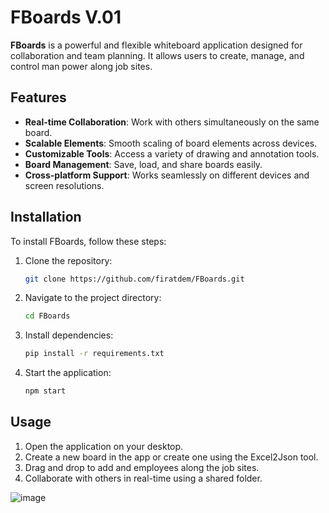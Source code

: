 # FBoards V.01

**FBoards** is a powerful and flexible whiteboard application designed for collaboration and team planning. It allows users to create, manage, and control man power along job sites.

## Features

- **Real-time Collaboration**: Work with others simultaneously on the same board.
- **Scalable Elements**: Smooth scaling of board elements across devices.
- **Customizable Tools**: Access a variety of drawing and annotation tools.
- **Board Management**: Save, load, and share boards easily.
- **Cross-platform Support**: Works seamlessly on different devices and screen resolutions.

## Installation

To install FBoards, follow these steps:

1. Clone the repository:
    ```bash
    git clone https://github.com/firatdem/FBoards.git
    ```
2. Navigate to the project directory:
    ```bash
    cd FBoards
    ```
3. Install dependencies:
    ```bash
    pip install -r requirements.txt

    ```
4. Start the application:
    ```bash
    npm start
    ```

## Usage

1. Open the application on your desktop.
2. Create a new board in the app or create one using the Excel2Json tool.
3. Drag and drop to add and employees along the job sites.
4. Collaborate with others in real-time using a shared folder.

![image](https://github.com/user-attachments/assets/94cab73f-d8de-4262-9d02-abc7ede028a1)


